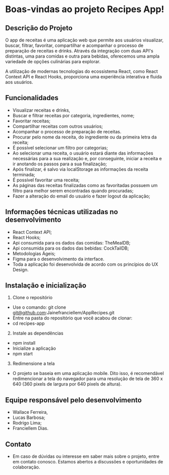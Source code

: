 # Boas-vindas ao projeto Recipes App!

## Descrição do Projeto

O app de receitas é uma aplicação web que permite aos usuários visualizar, buscar, filtrar, favoritar, compartilhar e acompanhar o processo de preparação de receitas e drinks. Através da integração com duas API's distintas, uma para comidas e outra para bebidas, oferecemos uma ampla variedade de opções culinárias para explorar.

A utilização de modernas tecnologias do ecossistema React, como React Context API e React Hooks, proporciona uma experiência interativa e fluida aos usuários.


## Funcionalidades

- Visualizar receitas e drinks,
- Buscar e filtrar receitas por categoria, ingredientes, nome;
- Favoritar receitas;
- Compartilhar receitas com outros usuários;
- Acompanhar o processo de preparação de receitas.
- Procurar pelo nome da receita, do ingrediente ou da primeira letra da receita;
- É possível selecionar um filtro por categorias;
- Ao selecionar uma receita, o usuário estará diante das informações necessárias para a sua realização e, por conseguinte, iniciar a receita e ir anotando os passos para a sua finalização;
- Após finalizar, é salvo via localStorage as informações da receita terminada;
- É possível favoritar uma receita;
- As páginas das receitas finalizadas como as favoritadas possuem um filtro para melhor serem encontradas quando procuradas;
- Fazer a alteração do email do usuário e fazer logout da aplicação;
  
## Informações técnicas utilizadas no desenvolvimento
- React Context API;
- React Hooks;
- Api consumida para os dados das comidas: TheMealDB;
- Api consumida para os dados das bebidas: CockTailDB;
- Metodologias Ágeis;
- Figma para o desenvolvimento da interface.
- Toda a aplicação foi desenvolvida de acordo com os princípios do UX Design.
  
## Instalação e inicialização
1.  Clone o repositório
- Use o comando: git clone git@github.com:Jainefranciellem/AppRecipes.git
- Entre na pasta do repositório que você acabou de clonar:
- cd recipes-app
2. Instale as dependências
- npm install
- Inicialize a aplicação
- npm start
3. Redimensione a tela
- O projeto se baseia em uma aplicação mobile. Dito isso, é recomendável redimencionar a tela do navegador para uma resolução de tela de 360 x 640 (360 pixels de largura por 640 pixels de altura).
  
## Equipe responsável pelo desenvolvimento
 - Wallace Ferreira,
 - Lucas Barbosa;
 - Rodrigo Lima;
 - Franciellem Dias.

## Contato

- Em caso de dúvidas ou interesse em saber mais sobre o projeto, entre em contato conosco. Estamos abertos a discussões e oportunidades de colaboração.
